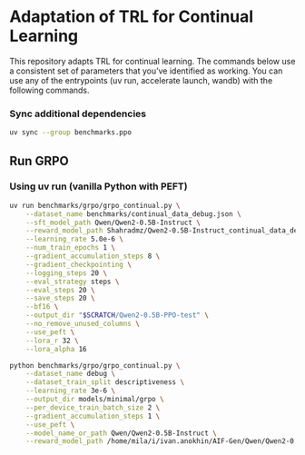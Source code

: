 # Adaptation of TRL for Continual Learning

This repository adapts TRL for continual learning. The commands below use a consistent set of parameters that you’ve identified as working. You can use any of the entrypoints (uv run, accelerate launch, wandb) with the following commands.

### Sync additional dependencies

```sh
uv sync --group benchmarks.ppo
```

## Run GRPO

### Using uv run (vanilla Python with PEFT)

```sh
uv run benchmarks/grpo/grpo_continual.py \
    --dataset_name benchmarks/continual_data_debug.json \
    --sft_model_path Qwen/Qwen2-0.5B-Instruct \
    --reward_model_path Shahradmz/Qwen2-0.5B-Instruct_continual_data_debug_REWARD \
    --learning_rate 5.0e-6 \
    --num_train_epochs 1 \
    --gradient_accumulation_steps 8 \
    --gradient_checkpointing \
    --logging_steps 20 \
    --eval_strategy steps \
    --eval_steps 20 \
    --save_steps 20 \
    --bf16 \
    --output_dir "$SCRATCH/Qwen2-0.5B-PPO-test" \
    --no_remove_unused_columns \
    --use_peft \
    --lora_r 32 \
    --lora_alpha 16
```

```sh
python benchmarks/grpo/grpo_continual.py \
    --dataset_name debug \
    --dataset_train_split descriptiveness \
    --learning_rate 3e-6 \
    --output_dir models/minimal/grpo \
    --per_device_train_batch_size 2 \
    --gradient_accumulation_steps 1 \
    --use_peft \
    --model_name_or_path Qwen/Qwen2-0.5B-Instruct \
    --reward_model_path /home/mila/i/ivan.anokhin/AIF-Gen/Qwen/Qwen2-0.5B-Reward/debug
```
